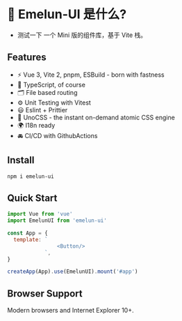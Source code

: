 # 🔨 Emelun-UI 是什么?

- 测试一下
  一个 Mini 版的组件库，基于 Vite 栈。

## Features

- ⚡️ Vue 3, Vite 2, pnpm, ESBuild - born with fastness
- 🦾 TypeScript, of course
- 🗂 File based routing
- ⚙️ Unit Testing with Vitest
- 😃 Eslint + Prittier
- 🎨 UnoCSS - the instant on-demand atomic CSS engine
- 🌍 I18n ready
- 🚘 CI/CD with GithubActions

## Install

```bash
npm i emelun-ui
```

## Quick Start

```js
import Vue from 'vue'
import EmelunUI from 'emelun-ui'

const App = {
  template: `
                <Button/>
            `,
}

createApp(App).use(EmelunUI).mount('#app')
```

## Browser Support

Modern browsers and Internet Explorer 10+.
